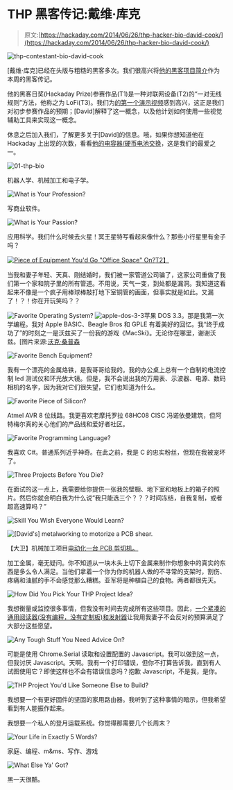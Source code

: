 # THP 黑客传记:戴维·库克

> 原文:[https://hackaday.com/2014/06/26/thp-hacker-bio-david-cook/](https://hackaday.com/2014/06/26/thp-hacker-bio-david-cook/)

![thp-contestant-bio-david-cook](../Images/7e7dbc9bee3618d29569cec9becbbc1e.png)

[戴维·库克]已经在头版与粗糙的黑客多次。我们很高兴将[他的黑客项目简介](http://hackaday.io/hacker/8416)作为本周的黑客传记。

他的黑客日奖(Hackaday Prize)参赛作品(T1)是一种对联网设备(T2)的“一对无线规则”方法，他称之为 LoFi(T3)。我们为[的第一个演示视频](https://www.youtube.com/watch?v=cbPQeBRzE48)感到高兴，这正是我们对初步参赛作品的预期；[David]解释了这一概念，以及他计划如何使用一些视觉辅助工具来实现这一概念。

休息之后加入我们，了解更多关于[David]的信息。哦，如果你想知道他在 Hackaday 上出现的次数，看看[他的电容器/硬币电池交换](http://hackaday.com/2010/03/27/swapping-coins-cells-for-capacitors-for-noise-filtering/)，这是我们的最爱之一。

![01-thp-bio](../Images/f98d04b6a30500e033d6ce65fda78e66.png)

机器人学、机械加工和电子学。

![What is Your Profession?](../Images/7d519d09ec35569d253274fb2c2ba882.png)

写商业软件。

![What is Your Passion?](../Images/11ffd124c758fd971ec613289d6b2ec0.png)

应用科学。我们什么时候去火星！冥王星特写看起来像什么？那些小行星里有金子吗？

[![Piece of Equipment You'd Go "Office Space" On?](../Images/beed8031c66b1b36129fb6fad66640e7.png)T2】](http://youtu.be/PywI0BOxJpI)

当我和妻子年轻、天真、刚结婚时，我们被一家管道公司骗了，这家公司重做了我们第一个家和院子里的所有管道。不用说，天气一变，到处都是漏洞。我知道这看起来不像是一个疯子用棒球棒敲打地下室铜管的画面，但事实就是如此。又漏了！？！你在开玩笑吗？？

![Favorite Operating System?](../Images/53eff9a751b4d436c509d53425ad7d3c.png) ![apple-dos-3-3](../Images/6c411d407152a02af8c1c14fddc49cf7.png)苹果 DOS 3.3。那是我第一次学编程。我对 Apple BASIC、Beagle Bros 和 GPLE 有着美好的回忆。我“终于成功了”的时刻之一是沃兹买了一份我的游戏《MacSki》。无论你在哪里，谢谢沃兹。[图片来源:[沃克·桑普森](https://wsampson.wordpress.com/2010/07/01/vintage-computing-equipment-who-will-have-you/)

![Favorite Bench Equipment?](../Images/347669a575f8202f749e335de2768824.png)

我有一个漂亮的金属烙铁，是我哥哥给我的。我的办公桌上总有一个自制的电流控制 led 测试仪和环光放大镜。但是，我不会说出我的万用表、示波器、电源、数码相机的名字，因为我对它们很失望，它们也知道为什么。

![Favorite Piece of Silicon?](../Images/0f33874f1e19ca89f9399ff9230f14ee.png)

Atmel AVR 8 位线路。我更喜欢老摩托罗拉 68HC08 CISC 冯诺依曼建筑，但阿特梅尔真的关心他们的产品线和爱好者社区。

![Favorite Programming Language?](../Images/a89ba60959f9c5486b0959d4a8b67acc.png)

我喜欢 C#。普通系列近乎神奇。在此之前，我是 C 的忠实粉丝，但现在我被宠坏了。

![Three Projects Before You Die?](../Images/b339a3201e7339a50e916abe34b18571.png)

在面试的这一点上，我需要给你提供一张我的壁橱、地下室和地板上的箱子的照片。然后你就会明白我为什么说“我只能选三个？？？时间冻结，自我复制，或者超高速算吗？”

![Skill You Wish Everyone Would Learn?](../Images/24d831f915ad34628b574c0ab94da433.png)

![[David's] metalworking to motorize a PCB shear.](../Images/28fb572c834ffa566ae5a2596024e342.png)

【大卫】机械加工项目[电动化一台 PCB 剪切机。](http://hackaday.com/2013/08/29/fail-of-the-week-motorizing-a-pcb-cutting-shear/)

加工金属，毫无疑问。你不知道从一块木头上切下金属来制作你想象中的真实的东西是多么令人满足。当他们拿着一个你为你的机器人做的不寻常的支架时，割伤、疼痛和油腻的手不会感觉那么糟糕。亚军将是种植自己的食物。两者都很先天。

![How Did You Pick Your THP Project Idea?](../Images/f0028b43738ba4a212e4db9d3030585b.png)

我想衡量或监控很多事情，但我没有时间去完成所有这些项目。因此，[一个紧凑的通用阅读器(没有编程，没有定制板)和发射器](http://hackaday.io/project/1552-LoFi)让我用我妻子不会反对的预算满足了大部分这些愿望。

![Any Tough Stuff You Need Advice On?](../Images/09055e043dfd1f1688abe9db66f93036.png)

可能是使用 Chrome.Serial 读取和设置配置的 Javascript。我可以做到这一点，但我讨厌 Javascript。天啊。我有一个打印错误，但你不打算告诉我，直到有人试图使用它？即使这样也不会有错误信息吗？抱歉 Javascript，不是我，是你。

![THP Project You'd Like Someone Else to Build?](../Images/54307bc233e80fa34464ef716d70ab7b.png)

我想要一个有更好固件的坚固的家用路由器。我听到了这种事情的暗示，但我希望看到有人能振作起来。

我想要一个私人的登月运载系统。你觉得那需要几个长周末？

![Your Life in Exactly 5 Words?](../Images/5b336a544fb1c118afbf1d7e2e3f639a.png)

家庭、编程、m&ms、写作、游戏

![What Else Ya' Got?](../Images/9c33be05b15d7e2391ecae452a405e6b.png)

黑一天很酷。